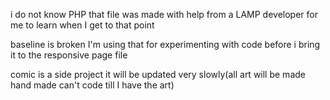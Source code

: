 i do not know PHP that file was made with help from a LAMP developer for me to learn when I get to that point

baseline is broken I'm using that for experimenting with code before i bring it to the responsive page file


comic is a side project it will be updated very slowly(all art will be made hand made can't code till I have the art)

